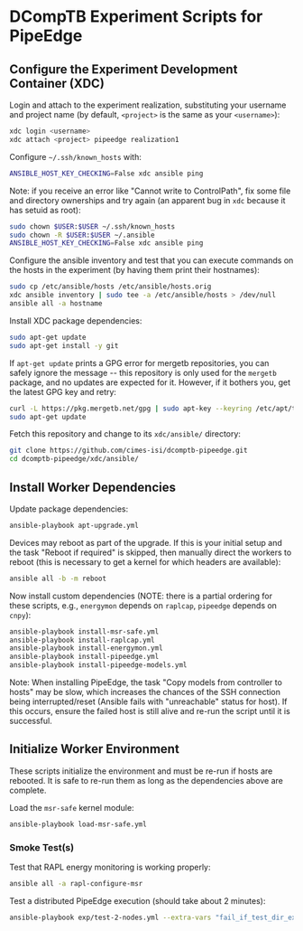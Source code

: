 # DCompTB Experiment Scripts for PipeEdge

## Configure the Experiment Development Container (XDC)

Login and attach to the experiment realization, substituting your username and project name (by default, `<project>` is the same as your `<username>`):

```sh
xdc login <username>
xdc attach <project> pipeedge realization1
```

Configure `~/.ssh/known_hosts` with:

```sh
ANSIBLE_HOST_KEY_CHECKING=False xdc ansible ping
```

Note: if you receive an error like "Cannot write to ControlPath", fix some file and directory ownerships and try again (an apparent bug in `xdc` because it has setuid as root):

```sh
sudo chown $USER:$USER ~/.ssh/known_hosts
sudo chown -R $USER:$USER ~/.ansible
ANSIBLE_HOST_KEY_CHECKING=False xdc ansible ping
```

Configure the ansible inventory and test that you can execute commands on the hosts in the experiment (by having them print their hostnames):

```sh
sudo cp /etc/ansible/hosts /etc/ansible/hosts.orig
xdc ansible inventory | sudo tee -a /etc/ansible/hosts > /dev/null
ansible all -a hostname
```

Install XDC package dependencies:

```sh
sudo apt-get update
sudo apt-get install -y git
```

If `apt-get update` prints a GPG error for mergetb repositories, you can safely ignore the message -- this repository is only used for the `mergetb` package, and no updates are expected for it.
However, if it bothers you, get the latest GPG key and retry:

```sh
curl -L https://pkg.mergetb.net/gpg | sudo apt-key --keyring /etc/apt/trusted.gpg.d/mergetb.gpg add -
sudo apt-get update
```

Fetch this repository and change to its `xdc/ansible/` directory:

```sh
git clone https://github.com/cimes-isi/dcomptb-pipeedge.git
cd dcomptb-pipeedge/xdc/ansible/
```


## Install Worker Dependencies

Update package dependencies:

```sh
ansible-playbook apt-upgrade.yml
```

Devices may reboot as part of the upgrade.
If this is your initial setup and the task "Reboot if required" is skipped, then manually direct the workers to reboot (this is necessary to get a kernel for which headers are available):

```sh
ansible all -b -m reboot
```

Now install custom dependencies (NOTE: there is a partial ordering for these scripts, e.g., `energymon` depends on `raplcap`, `pipeedge` depends on `cnpy`):

```sh
ansible-playbook install-msr-safe.yml
ansible-playbook install-raplcap.yml
ansible-playbook install-energymon.yml
ansible-playbook install-pipeedge.yml
ansible-playbook install-pipeedge-models.yml
```

Note: When installing PipeEdge, the task "Copy models from controller to hosts" may be slow, which increases the chances of the SSH connection being interrupted/reset (Ansible fails with "unreachable" status for host).
If this occurs, ensure the failed host is still alive and re-run the script until it is successful.


## Initialize Worker Environment

These scripts initialize the environment and must be re-run if hosts are rebooted.
It is safe to re-run them as long as the dependencies above are complete.

Load the `msr-safe` kernel module:

```sh
ansible-playbook load-msr-safe.yml
```

### Smoke Test(s)

Test that RAPL energy monitoring is working properly:

```sh
ansible all -a rapl-configure-msr
```

Test a distributed PipeEdge execution (should take about 2 minutes):

```sh
ansible-playbook exp/test-2-nodes.yml --extra-vars "fail_if_test_dir_exists=false"
```
